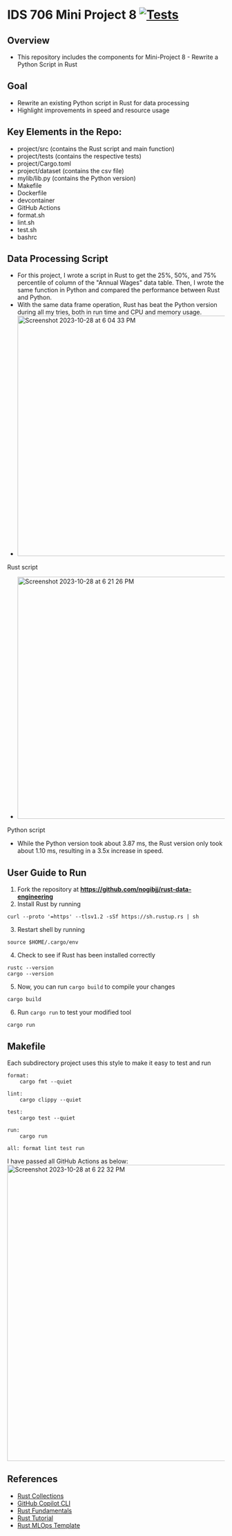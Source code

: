 # IDS 706 Mini Project 8 [![Tests](https://github.com/jaxonyue/Jaxon-Yue-Mini-Project-7/actions/workflows/tests.yml/badge.svg)](https://github.com/jaxonyue/Jaxon-Yue-Mini-Project-7/actions/workflows/tests.yml)

## Overview
* This repository includes the components for Mini-Project 8 - Rewrite a Python Script in Rust

## Goal
* Rewrite an existing Python script in Rust for data processing
* Highlight improvements in speed and resource usage

## Key Elements in the Repo:
* project/src (contains the Rust script and main function)
* project/tests (contains the respective tests)
* project/Cargo.toml
* project/dataset (contains the csv file)
* mylib/lib.py (contains the Python version)
* Makefile
* Dockerfile
* devcontainer
* GitHub Actions
* format.sh
* lint.sh
* test.sh
* bashrc

## Data Processing Script
* For this project, I wrote a script in Rust to get the 25%, 50%, and 75% percentile of column of the "Annual Wages" data table. Then, I wrote the same function in Python and compared the performance between Rust and Python.
* With the same data frame operation, Rust has beat the Python version during all my tries, both in run time and CPU and memory usage.
* <img width="555" alt="Screenshot 2023-10-28 at 6 04 33 PM" src="https://github.com/nogibjj/Jaxon-Yue-Mini-Project-8/assets/70416390/de64fe26-5af6-492c-8ad6-5a4aecbdfca8">
Rust script
* <img width="559" alt="Screenshot 2023-10-28 at 6 21 26 PM" src="https://github.com/nogibjj/Jaxon-Yue-Mini-Project-8/assets/70416390/b73ee2aa-8935-43e5-b287-90d04a2c00f2">
Python script

* While the Python version took about 3.87 ms, the Rust version only took about 1.10 ms, resulting in a 3.5x increase in speed.

## User Guide to Run
1. Fork the repository at **https://github.com/nogibjj/rust-data-engineering**
2. Install Rust by running
```
curl --proto '=https' --tlsv1.2 -sSf https://sh.rustup.rs | sh
```
3. Restart shell by running
```
source $HOME/.cargo/env
```
4. Check to see if Rust has been installed correctly
```
rustc --version
cargo --version
```
5. Now, you can run `cargo build` to compile your changes  
```
cargo build
```
6.  Run `cargo run` to test your modified tool 
```
cargo run
```

## Makefile

Each subdirectory project uses this style to make it easy to test and run

```
format:
	cargo fmt --quiet

lint:
	cargo clippy --quiet

test:
	cargo test --quiet

run:
	cargo run 

all: format lint test run
```

I have passed all GitHub Actions as below:
<img width="684" alt="Screenshot 2023-10-28 at 6 22 32 PM" src="https://github.com/nogibjj/Jaxon-Yue-Mini-Project-8/assets/70416390/aeb9727d-d93a-41de-9cda-7ddc28940c90">


## References

* [Rust Collections](https://doc.rust-lang.org/std/collections/index.html)
* [GitHub Copilot CLI](https://www.npmjs.com/package/@githubnext/github-copilot-cli)
* [Rust Fundamentals](https://github.com/alfredodeza/rust-fundamentals)
* [Rust Tutorial](https://nogibjj.github.io/rust-tutorial/)
* [Rust MLOps Template](https://github.com/nogibjj/mlops-template)
